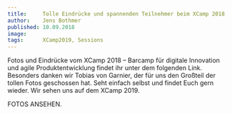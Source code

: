 ```yaml
---
title:     Tolle Eindrücke und spannenden Teilnehmer beim XCamp 2018
author:    Jens Bothmer
published: 10.09.2018
image:     
tags:      XCamp2019, Sessions
---
```

Fotos und Eindrücke vom XCamp 2018 – Barcamp für digitale Innovation und agile Produktentwicklung findet ihr unter dem folgenden Link. Besonders danken wir Tobias von Garnier, der für uns den Großteil der tollen Fotos geschossen hat. Seht einfach selbst und findet Euch gern wieder. Wir sehen uns auf dem XCamp 2019.

FOTOS ANSEHEN.

